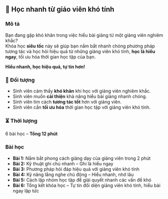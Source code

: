 ## 📌 Học nhanh từ giáo viên khó tính  

### Mô tả  
Bạn đang gặp khó khăn trong việc hiểu bài giảng từ một giảng viên nghiêm khắc?  
Khóa học **siêu tốc** này sẽ giúp bạn nắm bắt nhanh chóng phương pháp tương tác và học hỏi hiệu quả từ những giảng viên khó tính, **học là hiểu ngay**, tối ưu hóa thời gian học tập của bạn.  

**Hiểu nhanh, học hiệu quả, tự tin hơn!**  

### 🎯 Đối tượng  
- Sinh viên cảm thấy **khó khăn** khi học với giảng viên nghiêm khắc.  
- Sinh viên muốn **cải thiện** khả năng hiểu bài giảng nhanh chóng.  
- Sinh viên tìm cách **tương tác tốt** hơn với giảng viên.  
- Sinh viên cần **tối ưu hóa** thời gian học tập với giảng viên khó tính.  

### ⏳ Thời lượng  
6 bài học – **Tổng 12 phút**  

### Bài học  
- **Bài 1:** Nắm bắt phong cách giảng dạy của giảng viên trong 2 phút  
- **Bài 2:** Kỹ thuật ghi chú nhanh – Ghi là hiểu ngay  
- **Bài 3:** Phương pháp hỏi đáp hiệu quả với giảng viên khó tính  
- **Bài 4:** Kỹ năng lắng nghe chủ động – Hiểu nhanh, nhớ lâu  
- **Bài 5:** Cách lập nhóm học tập để giải quyết nhanh các vấn đề khó  
- **Bài 6:** Tổng kết khóa học – Tự tin đối diện giảng viên khó tính, hiểu bài ngay lập tức